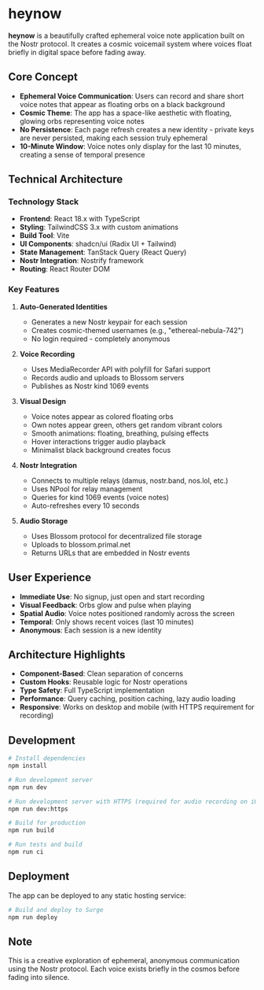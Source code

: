 # heynow

**heynow** is a beautifully crafted ephemeral voice note application built on the Nostr protocol. It creates a cosmic voicemail system where voices float briefly in digital space before fading away.

## Core Concept

- **Ephemeral Voice Communication**: Users can record and share short voice notes that appear as floating orbs on a black background
- **Cosmic Theme**: The app has a space-like aesthetic with floating, glowing orbs representing voice notes
- **No Persistence**: Each page refresh creates a new identity - private keys are never persisted, making each session truly ephemeral
- **10-Minute Window**: Voice notes only display for the last 10 minutes, creating a sense of temporal presence

## Technical Architecture

### Technology Stack

- **Frontend**: React 18.x with TypeScript
- **Styling**: TailwindCSS 3.x with custom animations
- **Build Tool**: Vite
- **UI Components**: shadcn/ui (Radix UI + Tailwind)
- **State Management**: TanStack Query (React Query)
- **Nostr Integration**: Nostrify framework
- **Routing**: React Router DOM

### Key Features

1. **Auto-Generated Identities**
   - Generates a new Nostr keypair for each session
   - Creates cosmic-themed usernames (e.g., "ethereal-nebula-742")
   - No login required - completely anonymous

2. **Voice Recording**
   - Uses MediaRecorder API with polyfill for Safari support
   - Records audio and uploads to Blossom servers
   - Publishes as Nostr kind 1069 events

3. **Visual Design**
   - Voice notes appear as colored floating orbs
   - Own notes appear green, others get random vibrant colors
   - Smooth animations: floating, breathing, pulsing effects
   - Hover interactions trigger audio playback
   - Minimalist black background creates focus

4. **Nostr Integration**
   - Connects to multiple relays (damus, nostr.band, nos.lol, etc.)
   - Uses NPool for relay management
   - Queries for kind 1069 events (voice notes)
   - Auto-refreshes every 10 seconds

5. **Audio Storage**
   - Uses Blossom protocol for decentralized file storage
   - Uploads to blossom.primal.net
   - Returns URLs that are embedded in Nostr events

## User Experience

- **Immediate Use**: No signup, just open and start recording
- **Visual Feedback**: Orbs glow and pulse when playing
- **Spatial Audio**: Voice notes positioned randomly across the screen
- **Temporal**: Only shows recent voices (last 10 minutes)
- **Anonymous**: Each session is a new identity

## Architecture Highlights

- **Component-Based**: Clean separation of concerns
- **Custom Hooks**: Reusable logic for Nostr operations
- **Type Safety**: Full TypeScript implementation
- **Performance**: Query caching, position caching, lazy audio loading
- **Responsive**: Works on desktop and mobile (with HTTPS requirement for recording)

## Development

```bash
# Install dependencies
npm install

# Run development server
npm run dev

# Run development server with HTTPS (required for audio recording on iOS)
npm run dev:https

# Build for production
npm run build

# Run tests and build
npm run ci
```

## Deployment

The app can be deployed to any static hosting service:

```bash
# Build and deploy to Surge
npm run deploy
```

## Note

This is a creative exploration of ephemeral, anonymous communication using the Nostr protocol. Each voice exists briefly in the cosmos before fading into silence.
